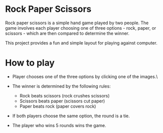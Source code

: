 
# Rock Paper Scissors



Rock paper scissors is a simple hand game played by two people. The game involves each player choosing one of three options - rock, paper, or scissors - which are then compared to determine the winner.

This project provides a fun and simple layout for playing against computer.

# How to play
- Player chooses one of the three options by clicking one of the images.\
- The winner is determined by the following rules:
    - Rock beats scissors (rock crushes scissors)
    - Scissors beats paper (scissors cut paper)
    - Paper beats rock (paper covers rock)
    
- If both players choose the same option, the round is a tie.
- The player who wins 5 rounds wins the game.

